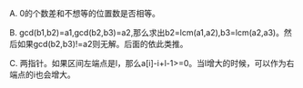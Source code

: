 A. 0的个数差和不想等的位置数是否相等。

B. gcd(b1,b2)=a1,gcd(b2,b3)=a2,那么求出b2=lcm(a1,a2),b3=lcm(a2,a3)。然后如果gcd(b2,b3)!=a2则无解。后面的依此类推。

C. 两指针。如果区间左端点是l，那么a[i]-i+l-1>=0。当l增大的时候，可以作为右端点的i也会增大。
